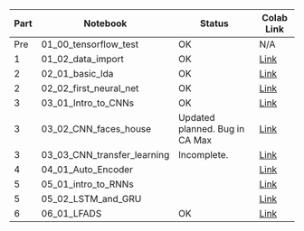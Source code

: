 | Part | Notebook                    | Status | Colab Link |
| ---- |-----------------------------| -----------| -------------|
| Pre  | 01_00_tensorflow_test       | OK | N/A |
| 1    | 01_02_data_import           | OK | [Link](https://colab.research.google.com/github/SachsLab/IntracranialNeurophysDL/blob/master/notebooks/01_02_data_import.ipynb)|
| 2    | 02_01_basic_lda             | OK | [Link](https://colab.research.google.com/github/SachsLab/IntracranialNeurophysDL/blob/master/notebooks/02_01_basic_lda.ipynb)|
| 2    | 02_02_first_neural_net      | OK | [Link](https://colab.research.google.com/github/SachsLab/IntracranialNeurophysDL/blob/master/notebooks/02_02_first_neural_net.ipynb)|
| 3    | 03_01_Intro_to_CNNs         | OK | [Link](https://colab.research.google.com/github/SachsLab/IntracranialNeurophysDL/blob/master/notebooks/03_01_Intro_to_CNNs.ipynb)|
| 3    | 03_02_CNN_faces_house       | Updated planned. Bug in CA Max | [Link](https://colab.research.google.com/github/SachsLab/IntracranialNeurophysDL/blob/master/notebooks/03_02_CNN_faces_houses.ipynb)|
| 3    | 03_03_CNN_transfer_learning | Incomplete. | [Link](https://colab.research.google.com/github/SachsLab/IntracranialNeurophysDL/blob/master/notebooks/03_03_CNN_transfer_learning.ipynb)|
| 4    | 04_01_Auto_Encoder          | | [Link](https://colab.research.google.com/github/SachsLab/IntracranialNeurophysDL/blob/master/notebooks/04_01_Auto_Encoder.ipynb)|
| 5    | 05_01_intro_to_RNNs         | | [Link](https://colab.research.google.com/github/SachsLab/IntracranialNeurophysDL/blob/master/notebooks/05_01_intro_to_RNNs.ipynb)|
| 5    | 05_02_LSTM_and_GRU          | | [Link](https://colab.research.google.com/github/SachsLab/IntracranialNeurophysDL/blob/master/notebooks/05_02_LSTM_and_GRU.ipynb)|
| 6    | 06_01_LFADS                 | OK| [Link](https://colab.research.google.com/github/SachsLab/IntracranialNeurophysDL/blob/master/notebooks/06_01_LFADS.ipynb)|
